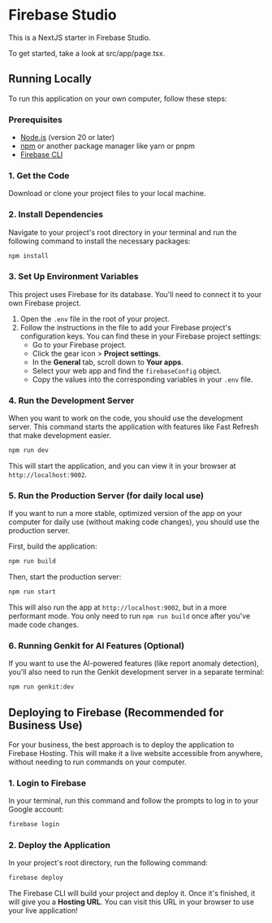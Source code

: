 # Firebase Studio

This is a NextJS starter in Firebase Studio.

To get started, take a look at src/app/page.tsx.

## Running Locally

To run this application on your own computer, follow these steps:

### Prerequisites

- [Node.js](https://nodejs.org/) (version 20 or later)
- [npm](https://www.npmjs.com/) or another package manager like yarn or pnpm
- [Firebase CLI](https://firebase.google.com/docs/cli#install_the_cli)

### 1. Get the Code

Download or clone your project files to your local machine.

### 2. Install Dependencies

Navigate to your project's root directory in your terminal and run the following command to install the necessary packages:

```bash
npm install
```

### 3. Set Up Environment Variables

This project uses Firebase for its database. You'll need to connect it to your own Firebase project.

1.  Open the `.env` file in the root of your project.
2.  Follow the instructions in the file to add your Firebase project's configuration keys. You can find these in your Firebase project settings:
    - Go to your Firebase project.
    - Click the gear icon > **Project settings**.
    - In the **General** tab, scroll down to **Your apps**.
    - Select your web app and find the `firebaseConfig` object.
    - Copy the values into the corresponding variables in your `.env` file.

### 4. Run the Development Server

When you want to work on the code, you should use the development server. This command starts the application with features like Fast Refresh that make development easier.

```bash
npm run dev
```

This will start the application, and you can view it in your browser at `http://localhost:9002`.

### 5. Run the Production Server (for daily local use)

If you want to run a more stable, optimized version of the app on your computer for daily use (without making code changes), you should use the production server.

First, build the application:
```bash
npm run build
```
Then, start the production server:
```bash
npm run start
```
This will also run the app at `http://localhost:9002`, but in a more performant mode. You only need to run `npm run build` once after you've made code changes.

### 6. Running Genkit for AI Features (Optional)

If you want to use the AI-powered features (like report anomaly detection), you'll also need to run the Genkit development server in a separate terminal:

```bash
npm run genkit:dev
```

## Deploying to Firebase (Recommended for Business Use)

For your business, the best approach is to deploy the application to Firebase Hosting. This will make it a live website accessible from anywhere, without needing to run commands on your computer.

### 1. Login to Firebase

In your terminal, run this command and follow the prompts to log in to your Google account:
```bash
firebase login
```

### 2. Deploy the Application

In your project's root directory, run the following command:
```bash
firebase deploy
```

The Firebase CLI will build your project and deploy it. Once it's finished, it will give you a **Hosting URL**. You can visit this URL in your browser to use your live application!
